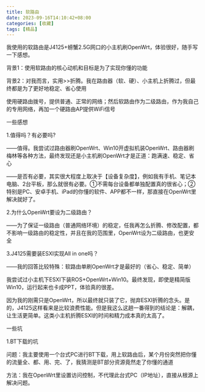 ```yaml
---
title: 软路由
date: 2023-09-16T14:10:42+08:00
categories: [收藏]
tags: [精品]
---
```


我使用的软路由是J4125+螃蟹2.5G网口的小主机刷OpenWrt，体验很好，随手写一下感想。

背景1：使用软路由的核心动机和目标是为了实现你懂的功能

背景2：对我而言，实用>>折腾。我在路由器（软、硬）、小主机上折腾过，但最终都是为了更好地稳定、省心使用



使用硬路由拨号，提供普通、正常的网络；然后软路由作为二级路由，作为我自己的专用网络，再加一个硬路由AP提供WiFi信号

一些感想

1.值得吗？有必要吗?

——值得。我尝试过路由器刷OpenWrt、Win10开虚拟机装OpenWrt、路由器刷梅林等各种方法，最终发现还是小主机刷OpenWrt才是正道：跑满速、稳定、省心

——是否有必要，其实很大程度上取决于【设备复杂度】，例如我有手机、笔记本电脑、2台平板，那么就很有必要。①不需每台设备都单独配置真的很省心；②特别是PC、安卓手机、iPad的你懂的软件、APP都不一样，那直接在OpenWrt里解决就好了。


2.为什么OpenWrt要设为二级路由？

——为了保证一级路由（普通网络环境）的稳定，任我再怎么折腾、修改配置，都不影响一级路由的稳定性，并且在我的范围里，OpenWrt设为二级路由，也更安全


3.J4125需要装ESXI实现All in one吗？

——我的回答比较特殊：软路由单刷OpenWrt才是最好的（省心、稳定、简单）

我尝试过小主机下ESXI下装ROS+OpenWrt+Win10。最终发现，即使是精简版Win10，运行起来也卡成PPT，体验真的很差。

因为我的刚需只是OpenWrt，所以最终就只装了它，抛弃ESXI折腾的念头。是的，J4125这样看来是比较浪费性能。但是我这么这趟一番得到的结论是：解耦，让生活更简单。这类小主机折腾ESXI的时间和精力成本真的太高了。


一些坑

1.BT下载的坑

问题：我主要使用一个台式PC进行BT下载，用上软路由后，某个月份突然把你懂的流量全、都、用、完、了，我猜测是BT部分资源竟然走了你懂的通道

方法：我在OpenWrt里设置访问控制，不代理此台式PC（IP地址），直接从根源上解决问题。
